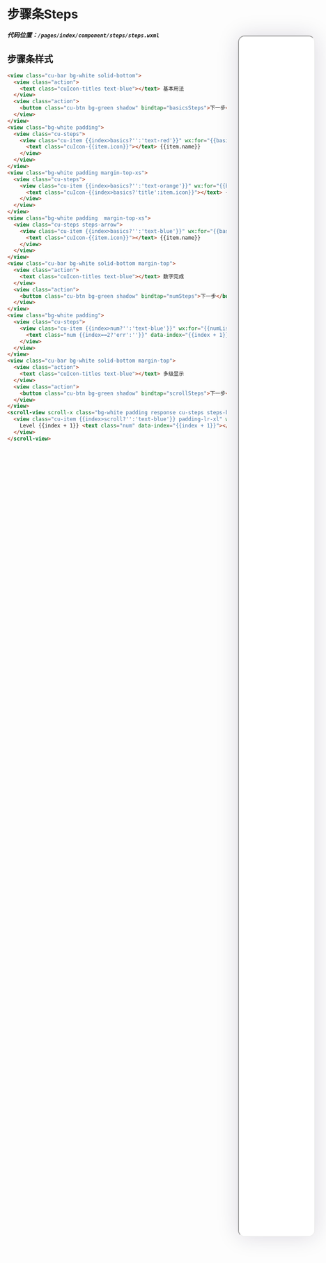 <!--
 * @Descripttion: 
 * @version: V1.0
 * @Author: Xiaokang Lei
 * @email: lxk201808@163.com
 * @Date: 2022-12-02 17:54:49
 * @LastEditors: Xiaokang Lei
 * @LastEditTime: 2022-12-08 16:58:24
-->

<div class="minipre" style="width:18%; height:86%; float:right; position:fixed; right:3%;top: 4%;z-index: 99;">
    <iframe src="./h5/index.html#/pages/index/component/steps/steps" width="100%" height="80%" style="border-radius:15px; box-shadow:0 0 50px 0px rgb(30 0 60 / 15%);"></iframe>
</div>

# 步骤条Steps

***代码位置：`/pages/index/component/steps/steps.wxml`***

## 步骤条样式

```html
<view class="cu-bar bg-white solid-bottom">
  <view class="action">
    <text class="cuIcon-titles text-blue"></text> 基本用法
  </view>
  <view class="action">
    <button class="cu-btn bg-green shadow" bindtap="basicsSteps">下一步</button>
  </view>
</view>
<view class="bg-white padding">
  <view class="cu-steps">
    <view class="cu-item {{index>basics?'':'text-red'}}" wx:for="{{basicsList}}" wx:key="item">
      <text class="cuIcon-{{item.icon}}"></text> {{item.name}}
    </view>
  </view>
</view>
<view class="bg-white padding margin-top-xs">
  <view class="cu-steps">
    <view class="cu-item {{index>basics?'':'text-orange'}}" wx:for="{{basicsList}}" wx:key="item">
      <text class="cuIcon-{{index>basics?'title':item.icon}}"></text> {{item.name}}
    </view>
  </view>
</view>
<view class="bg-white padding  margin-top-xs">
  <view class="cu-steps steps-arrow">
    <view class="cu-item {{index>basics?'':'text-blue'}}" wx:for="{{basicsList}}" wx:key="item">
      <text class="cuIcon-{{item.icon}}"></text> {{item.name}}
    </view>
  </view>
</view>
<view class="cu-bar bg-white solid-bottom margin-top">
  <view class="action">
    <text class="cuIcon-titles text-blue"></text> 数字完成
  </view>
  <view class="action">
    <button class="cu-btn bg-green shadow" bindtap="numSteps">下一步</button>
  </view>
</view>
<view class="bg-white padding">
  <view class="cu-steps">
    <view class="cu-item {{index>num?'':'text-blue'}}" wx:for="{{numList}}" wx:key="item">
      <text class="num {{index==2?'err':''}}" data-index="{{index + 1}}"></text> {{item.name}}
    </view>
  </view>
</view>
<view class="cu-bar bg-white solid-bottom margin-top">
  <view class="action">
    <text class="cuIcon-titles text-blue"></text> 多级显示
  </view>
  <view class="action">
    <button class="cu-btn bg-green shadow" bindtap="scrollSteps">下一步</button>
  </view>
</view>
<scroll-view scroll-x class="bg-white padding response cu-steps steps-bottom" scroll-into-view="scroll-{{scroll}}" scroll-with-animation>
  <view class="cu-item {{index>scroll?'':'text-blue'}} padding-lr-xl" wx:for="{{10}}" wx:key="item" id="scroll-{{index}}">
    Level {{index + 1}} <text class="num" data-index="{{index + 1}}"></text>
  </view>
</scroll-view>
```
